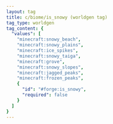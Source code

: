 ```yaml
---
layout: tag
title: c/biome/is_snowy (worldgen tag)
tag_type: worldgen
tag_content: {
  "values": [
    "minecraft:snowy_beach",
    "minecraft:snowy_plains",
    "minecraft:ice_spikes",
    "minecraft:snowy_taiga",
    "minecraft:grove",
    "minecraft:snowy_slopes",
    "minecraft:jagged_peaks",
    "minecraft:frozen_peaks",
    {
      "id": "#forge:is_snowy",
      "required": false
    }
  ]
}
---
```

